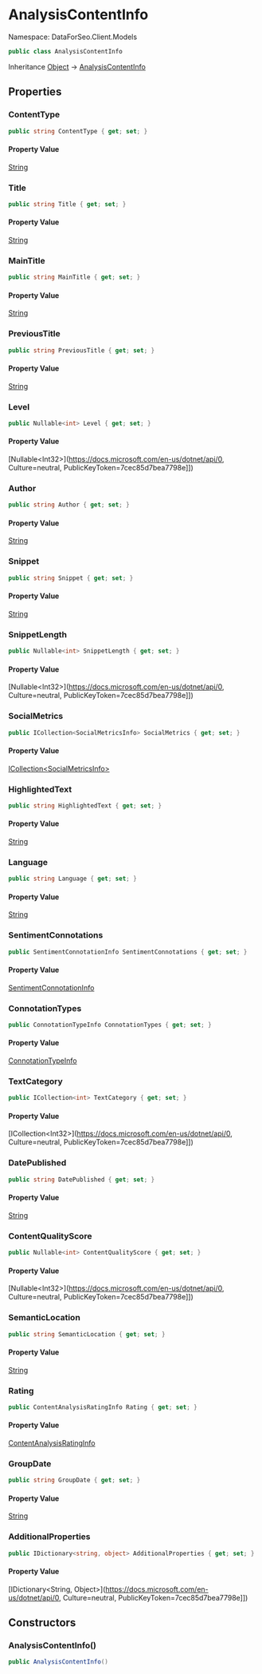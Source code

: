 # AnalysisContentInfo

Namespace: DataForSeo.Client.Models

```csharp
public class AnalysisContentInfo
```

Inheritance [Object](https://docs.microsoft.com/en-us/dotnet/api/Object) → [AnalysisContentInfo](./AnalysisContentInfo.md)

## Properties

### **ContentType**

```csharp
public string ContentType { get; set; }
```

#### Property Value

[String](https://docs.microsoft.com/en-us/dotnet/api/String)<br>

### **Title**

```csharp
public string Title { get; set; }
```

#### Property Value

[String](https://docs.microsoft.com/en-us/dotnet/api/String)<br>

### **MainTitle**

```csharp
public string MainTitle { get; set; }
```

#### Property Value

[String](https://docs.microsoft.com/en-us/dotnet/api/String)<br>

### **PreviousTitle**

```csharp
public string PreviousTitle { get; set; }
```

#### Property Value

[String](https://docs.microsoft.com/en-us/dotnet/api/String)<br>

### **Level**

```csharp
public Nullable<int> Level { get; set; }
```

#### Property Value

[Nullable&lt;Int32&gt;](https://docs.microsoft.com/en-us/dotnet/api/0, Culture=neutral, PublicKeyToken=7cec85d7bea7798e]])<br>

### **Author**

```csharp
public string Author { get; set; }
```

#### Property Value

[String](https://docs.microsoft.com/en-us/dotnet/api/String)<br>

### **Snippet**

```csharp
public string Snippet { get; set; }
```

#### Property Value

[String](https://docs.microsoft.com/en-us/dotnet/api/String)<br>

### **SnippetLength**

```csharp
public Nullable<int> SnippetLength { get; set; }
```

#### Property Value

[Nullable&lt;Int32&gt;](https://docs.microsoft.com/en-us/dotnet/api/0, Culture=neutral, PublicKeyToken=7cec85d7bea7798e]])<br>

### **SocialMetrics**

```csharp
public ICollection<SocialMetricsInfo> SocialMetrics { get; set; }
```

#### Property Value

[ICollection&lt;SocialMetricsInfo&gt;](./SocialMetricsInfo.md)<br>

### **HighlightedText**

```csharp
public string HighlightedText { get; set; }
```

#### Property Value

[String](https://docs.microsoft.com/en-us/dotnet/api/String)<br>

### **Language**

```csharp
public string Language { get; set; }
```

#### Property Value

[String](https://docs.microsoft.com/en-us/dotnet/api/String)<br>

### **SentimentConnotations**

```csharp
public SentimentConnotationInfo SentimentConnotations { get; set; }
```

#### Property Value

[SentimentConnotationInfo](./SentimentConnotationInfo.md)<br>

### **ConnotationTypes**

```csharp
public ConnotationTypeInfo ConnotationTypes { get; set; }
```

#### Property Value

[ConnotationTypeInfo](./ConnotationTypeInfo.md)<br>

### **TextCategory**

```csharp
public ICollection<int> TextCategory { get; set; }
```

#### Property Value

[ICollection&lt;Int32&gt;](https://docs.microsoft.com/en-us/dotnet/api/0, Culture=neutral, PublicKeyToken=7cec85d7bea7798e]])<br>

### **DatePublished**

```csharp
public string DatePublished { get; set; }
```

#### Property Value

[String](https://docs.microsoft.com/en-us/dotnet/api/String)<br>

### **ContentQualityScore**

```csharp
public Nullable<int> ContentQualityScore { get; set; }
```

#### Property Value

[Nullable&lt;Int32&gt;](https://docs.microsoft.com/en-us/dotnet/api/0, Culture=neutral, PublicKeyToken=7cec85d7bea7798e]])<br>

### **SemanticLocation**

```csharp
public string SemanticLocation { get; set; }
```

#### Property Value

[String](https://docs.microsoft.com/en-us/dotnet/api/String)<br>

### **Rating**

```csharp
public ContentAnalysisRatingInfo Rating { get; set; }
```

#### Property Value

[ContentAnalysisRatingInfo](./ContentAnalysisRatingInfo.md)<br>

### **GroupDate**

```csharp
public string GroupDate { get; set; }
```

#### Property Value

[String](https://docs.microsoft.com/en-us/dotnet/api/String)<br>

### **AdditionalProperties**

```csharp
public IDictionary<string, object> AdditionalProperties { get; set; }
```

#### Property Value

[IDictionary&lt;String, Object&gt;](https://docs.microsoft.com/en-us/dotnet/api/0, Culture=neutral, PublicKeyToken=7cec85d7bea7798e]])<br>

## Constructors

### **AnalysisContentInfo()**

```csharp
public AnalysisContentInfo()
```
